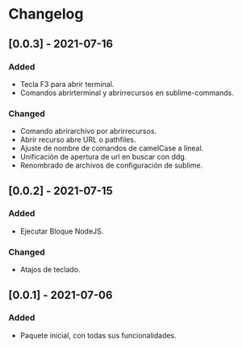 # Changelog

## [0.0.3] - 2021-07-16
### Added
- Tecla F3 para abrir terminal.
- Comandos abrirterminal y abrirrecursos en sublime-commands.

### Changed
- Comando abrirarchivo por abrirrecursos.
- Abrir recurso abre URL o pathfiles.
- Ajuste de nombre de comandos de camelCase a lineal.
- Unificación de apertura de url en buscar con ddg.
- Renombrado de archivos de configuración de sublime.


## [0.0.2] - 2021-07-15
### Added
- Ejecutar Bloque NodeJS.

### Changed
- Atajos de teclado.


## [0.0.1] - 2021-07-06
### Added
- Paquete inicial, con todas sus funcionalidades.